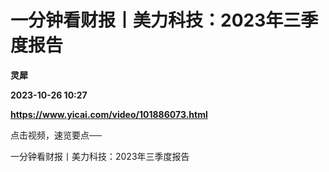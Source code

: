 # 一分钟看财报丨美力科技：2023年三季度报告
**灵犀**

**2023-10-26 10:27**

**https://www.yicai.com/video/101886073.html**

点击视频，速览要点──

一分钟看财报丨美力科技：2023年三季度报告